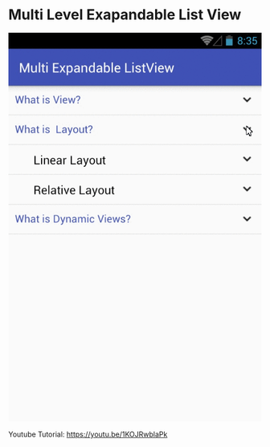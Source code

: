 # Multi Level Exapandable List View

![Sample Demo](expandabledemo.gif)

Youtube Tutorial: https://youtu.be/1KOJRwblaPk